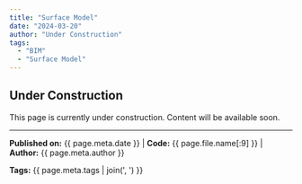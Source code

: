 ```yaml
---
title: "Surface Model"
date: "2024-03-20"
author: "Under Construction"
tags:
  - "BIM"
  - "Surface Model"
---
```


## Under Construction

This page is currently under construction. Content will be available soon.

---
**Published on:** {{ page.meta.date }} | **Code:** {{ page.file.name[:9] }}  | **Author:** {{ page.meta.author }}

**Tags:** {{ page.meta.tags | join(', ') }} 